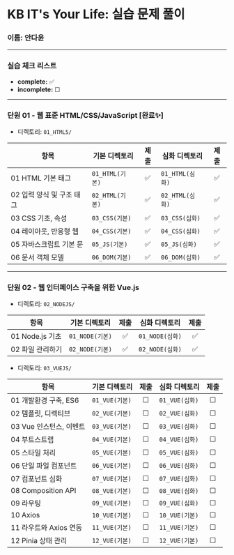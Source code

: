 # KB IT's Your Life: 실습 문제 풀이

### 이름: 안다윤
---

### 실습 체크 리스트
- **complete:** ✅ 
- **incomplete:** ☐  

---

### 단원 01 - 웹 표준 HTML/CSS/JavaScript [완료✨]
-  디렉토리: `01_HTML5/`

| 항목 | 기본 디렉토리 | 제출 | 심화 디렉토리 | 제출 |
|------|-------------|:-----:|--------------|:-----:|
| 01 HTML 기본 태그 | `01_HTML(기본)` | ✅ | `01_HTML(심화)` | ✅ |
| 02 입력 양식 및 구조 태그 | `02_HTML(기본)` | ✅ | `02_HTML(심화)` | ✅ |
| 03 CSS 기초, 속성 | `03_CSS(기본)` | ✅ | `03_CSS(심화)` | ✅ |
| 04 레이아웃, 반응형 웹 | `04_CSS(기본)` | ✅ | `04_CSS(심화)` | ✅ |
| 05 자바스크립트 기본 문 | `05_JS(기본)` | ✅ | `05_JS(심화)` | ✅ |
| 06 문서 객체 모델 | `06_DOM(기본)` | ✅ | `06_DOM(심화)` | ✅ |

---

### 단원 02 - 웹 인터페이스 구축을 위한 Vue.js
-  디렉토리: `02_NODEJS/`

| 항목 | 기본 디렉토리 | 제출 | 심화 디렉토리 | 제출 |
|------|-------------|:-----:|--------------|:-----:|
| 01 Node.js 기초 | `01_NODE(기본)` | ✅ | `01_NODE(심화)` | ✅ |
| 02 파일 관리하기 | `02_NODE(기본)` | ✅ | `02_NODE(심화)` | ✅ |

-  디렉토리: `03_VUEJS/`

| 항목 | 기본 디렉토리 | 제출 | 심화 디렉토리 | 제출 |
|------|-------------|:-----:|--------------|:-----:|
| 01 개발환경 구축, ES6 | `01_VUE(기본)` | ☐ | `01_VUE(심화)` | ☐ |
| 02 템플릿, 디렉티브 | `02_VUE(기본)` | ☐ | `02_VUE(심화)` | ☐ |
| 03 Vue 인스턴스, 이벤트 | `03_VUE(기본)` | ☐ | `03_VUE(심화)` | ☐ |
| 04 부트스트랩 | `04_VUE(기본)` | ☐ | `04_VUE(심화)` | ☐ |
| 05 스타일 처리 | `05_VUE(기본)` | ☐ | `05_VUE(심화)` | ☐ |
| 06 단일 파일 컴포넌트 | `06_VUE(기본)` | ☐ | `06_VUE(심화)` | ☐ |
| 07 컴포넌트 심화 | `07_VUE(기본)` | ☐ | `07_VUE(심화)` | ☐ |
| 08 Composition API | `08_VUE(기본)` | ☐ | `08_VUE(심화)` | ☐ |
| 09 라우팅 | `09_VUE(기본)` | ☐ | `09_VUE(심화)` | ☐ |
| 10 Axios | `10_VUE(기본)` | ☐ | `10_VUE(기본)` | ☐ |
| 11 라우트와 Axios 연동 | `11_VUE(기본)` | ☐ | `11_VUE(기본)` | ☐ |
| 12 Pinia 상태 관리 | `12_VUE(기본)` | ☐ | `12_VUE(기본)` | ☐ |
